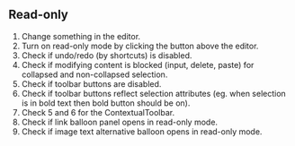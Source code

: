 ## Read-only

1. Change something in the editor.
2. Turn on read-only mode by clicking the button above the editor.
3. Check if undo/redo (by shortcuts) is disabled.
4. Check if modifying content is blocked (input, delete, paste) for collapsed and non-collapsed selection.
5. Check if toolbar buttons are disabled.
6. Check if toolbar buttons reflect selection attributes (eg. when selection is in bold text then bold button should be on).
7. Check 5 and 6 for the ContextualToolbar.
8. Check if link balloon panel opens in read-only mode.
9. Check if image text alternative balloon opens in read-only mode.
